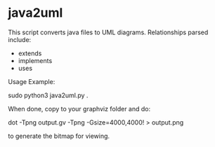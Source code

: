 # java2uml

This script converts java files to UML diagrams.  Relationships parsed include:

  * extends
  * implements
  * uses

Usage Example:

 sudo python3 java2uml.py .
 
When done, copy to your graphviz folder and do:

dot -Tpng output.gv -Tpng -Gsize=4000,4000\! > output.png

to generate the bitmap for viewing.
